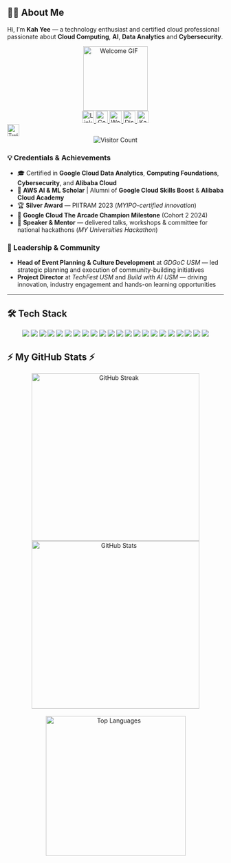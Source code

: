 ## 👩‍💻 About Me  
Hi, I’m **Kah Yee** — a technology enthusiast and certified cloud professional passionate about **Cloud Computing**, **AI**, **Data Analytics** and **Cybersecurity**.  

<div align="center">
  <img height="150" src="https://media.giphy.com/media/v1.Y2lkPTc5MGI3NjExbm5nb212NDNubXBpZnlrcGJlZWprbWM4MzRmM2s1ZTIzbHJ5b2JnciZlcD12MV9naWZzX3NlYXJjaCZjdD1n/2IudUHdI075HL02Pkk/giphy.gif" alt="Welcome GIF" />
</div>

<div align="center">
  <a href="https://linkedin.com/in/kahyee0423">
    <img src="https://img.shields.io/static/v1?message=LinkedIn&logo=linkedin&label=&color=0077B5&logoColor=white&labelColor=&style=for-the-badge" height="28" alt="LinkedIn" />
  </a>
  
  <a href="https://g.dev/kahyee0423">
    <img src="https://img.shields.io/static/v1?message=Google%20Developer&logo=google&label=&color=4285F4&logoColor=white&labelColor=&style=for-the-badge" height="28" alt="Google Developer" />
  </a>

  <a href="https://kahyee0423.github.io/HorKahYee2304/">
    <img src="https://img.shields.io/static/v1?message=Website&logo=About.me&label=&color=8A2BE2&logoColor=white&labelColor=&style=for-the-badge" height="28" alt="Website" />
  </a>
  
<a href="https://discordapp.com/users/kahyee0423" target="_blank">
  <img src="https://img.shields.io/static/v1?message=Discord&logo=discord&label=&color=7289DA&logoColor=white&labelColor=&style=for-the-badge" height="28" alt="Discord" />
</a>

<a href="https://www.kaggle.com/kahyee0423">
    <img src="https://img.shields.io/static/v1?message=Kaggle&logo=kaggle&label=&color=20BEFF&logoColor=white&labelColor=&style=for-the-badge" height="28" alt="Kaggle" />
</a>
</div>

<a href="https://twitter.com/kahyxx0423">
    <img src="https://img.shields.io/static/v1?message=Twitter&logo=twitter&label=&color=1DA1F2&logoColor=white&labelColor=&style=for-the-badge" height="28" alt="Twitter" />
  </a>
  
<div align="center">
  <img src="https://visitor-badge.laobi.icu/badge?page_id=kahyee0423.kahyee0423" alt="Visitor Count" />
</div>

### 💡 Credentials & Achievements  
- 🎓 Certified in **Google Cloud Data Analytics**, **Computing Foundations**, **Cybersecurity**, and **Alibaba Cloud**  
- 🤖 **AWS AI & ML Scholar** | Alumni of **Google Cloud Skills Boost** & **Alibaba Cloud Academy**  
- 🏆 **Silver Award** — PIITRAM 2023 (*MYIPO-certified innovation*)  
- 🏅 **Google Cloud The Arcade Champion Milestone** (Cohort 2 2024)  
- 🎤 **Speaker & Mentor** — delivered talks, workshops & committee for national hackathons (*MY Universities Hackathon*)  


### 🚀 Leadership & Community  
- **Head of Event Planning & Culture Development** at *GDGoC USM* — led strategic planning and execution of community-building initiatives
- **Project Director** at *TechFest USM* and *Build with AI USM* — driving innovation, industry engagement and hands-on learning opportunities

---

<h2 align="left">🛠 Tech Stack</h2>

<div align="center">

<!-- Languages -->
<img src="https://img.shields.io/badge/Dart-0175C2?style=for-the-badge&logo=dart&logoColor=white" />
<img src="https://img.shields.io/badge/JavaScript-F7DF1E?style=for-the-badge&logo=javascript&logoColor=black" />
<img src="https://img.shields.io/badge/Python-3776AB?style=for-the-badge&logo=python&logoColor=white" />
<img src="https://img.shields.io/badge/Java-ED8B00?style=for-the-badge&logo=java&logoColor=white" />

<!-- Frameworks & Libraries -->
<img src="https://img.shields.io/badge/Flutter-02569B?style=for-the-badge&logo=flutter&logoColor=white" />
<img src="https://img.shields.io/badge/TensorFlow-FF6F00?style=for-the-badge&logo=tensorflow&logoColor=white" />
<img src="https://img.shields.io/badge/PyTorch-EE4C2C?style=for-the-badge&logo=pytorch&logoColor=white" />
<img src="https://img.shields.io/badge/scikit--learn-F7931E?style=for-the-badge&logo=scikitlearn&logoColor=white" />
<img src="https://img.shields.io/badge/YOLO-00FFFF?style=for-the-badge&logo=yolo&logoColor=black" />
<img src="https://img.shields.io/badge/Firebase-FFCA28?style=for-the-badge&logo=firebase&logoColor=black" />
<img src="https://img.shields.io/badge/Next.js-000000?style=for-the-badge&logo=nextdotjs&logoColor=white" />
<img src="https://img.shields.io/badge/Angular-DD0031?style=for-the-badge&logo=angular&logoColor=white" />

<!-- Databases -->
<img src="https://img.shields.io/badge/Cloud%20Firestore-FFCA28?style=for-the-badge&logo=firebase&logoColor=black" />
<img src="https://img.shields.io/badge/PostgreSQL-4479A1?style=for-the-badge&logo=postgresql&logoColor=white" />

<!-- Cloud & AI Tools -->
<img src="https://img.shields.io/badge/Google%20Cloud-4285F4?style=for-the-badge&logo=googlecloud&logoColor=white" />
<img src="https://img.shields.io/badge/AWS-232F3E?style=for-the-badge&logo=amazonaws&logoColor=white" />
<img src="https://img.shields.io/badge/Kaggle-20BEFF?style=for-the-badge&logo=kaggle&logoColor=white" />

<!-- Dev Tools -->
<img src="https://img.shields.io/badge/Git-F05032?style=for-the-badge&logo=git&logoColor=white" />
<img src="https://img.shields.io/badge/GitHub-181717?style=for-the-badge&logo=github&logoColor=white" />
<img src="https://img.shields.io/badge/VS%20Code-007ACC?style=for-the-badge&logo=visualstudiocode&logoColor=white" />
<img src="https://img.shields.io/badge/Google%20Colab-F9AB00?style=for-the-badge&logo=googlecolab&logoColor=black" />
<img src="https://img.shields.io/badge/Typescript-007ACC?style=for-the-badge&logo=typescript&logoColor=white" />

</div>

<h2 align="left">⚡ My GitHub Stats ⚡</h2>

<div align="center">
  <img width="390" src="https://github-readme-streak-stats-salesp07.vercel.app/?user=kahyee0423&count_private=true&theme=react&border_radius=10" alt="GitHub Streak" />
  <img width="390" src="https://github-readme-stats-salesp07.vercel.app/api?username=kahyee0423&count_private=true&show_icons=true&theme=react&rank_icon=github&border_radius=10" alt="GitHub Stats" />
  <br/><br/>
  <img width="325" src="https://github-readme-stats-salesp07.vercel.app/api/top-langs/?username=kahyee0423&hide=HTML&langs_count=8&layout=compact&theme=react&border_radius=10&size_weight=0.5&count_weight=0.5&exclude_repo=github-readme-stats" alt="Top Languages" />
</div>


